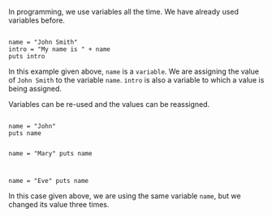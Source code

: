 In programming, we use variables all the time.
We have already used variables before.

<codeblock language="ruby" type="lesson">
<code>
name = "John Smith"
intro = "My name is " + name
puts intro
</code>
</codeblock>

In this example given above, `name` is a `variable`.
We are assigning the value of
`John Smith` to the variable `name`.
`intro` is also a variable
to which a value is being assigned.

Variables can be re-used
and
the values can be reassigned.

<codeblock language="ruby" type="lesson">
<code>
name = "John"
puts name

name = "Mary"
puts name

name = "Eve"
puts name
</code>
</codeblock>

In this case given above,
we are using the same
variable `name`,
but we changed its value
three times.